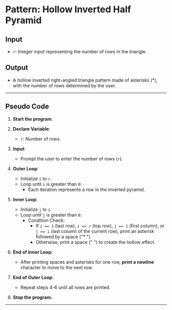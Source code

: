# **Pattern: Hollow Inverted Half Pyramid**

## **Input**
- `r`: Integer input representing the number of rows in the triangle.

## **Output**
- A hollow inverted right-angled triangle pattern made of asterisks (*), with the number of rows determined by the user.

---

## **Pseudo Code**

1. **Start the program.**

2. **Declare Variable**:
   - `r`: Number of rows.

3. **Input**:
   - Prompt the user to enter the number of rows (`r`).

4. **Outer Loop**:
   - Initialize `i` to `r`.
   - Loop until `i` is greater than `0`:
     - Each iteration represents a row in the inverted pyramid.

5. **Inner Loop**:
   - Initialize `j` to `i`.
   - Loop until `j` is greater than `0`:
     - Condition Check:
       - If `i == 1` (last row), `i == r` (top row), `j == 1` (first column), or `j == i` (last column of the current row), print an asterisk followed by a space ("* ").
       - Otherwise, print a space (" ") to create the hollow effect.

6. **End of Inner Loop**:
   - After printing spaces and asterisks for one row, **print a newline** character to move to the next row.

7. **End of Outer Loop**:
   - Repeat steps 4-6 until all rows are printed.

8. **Stop the program.**

---



